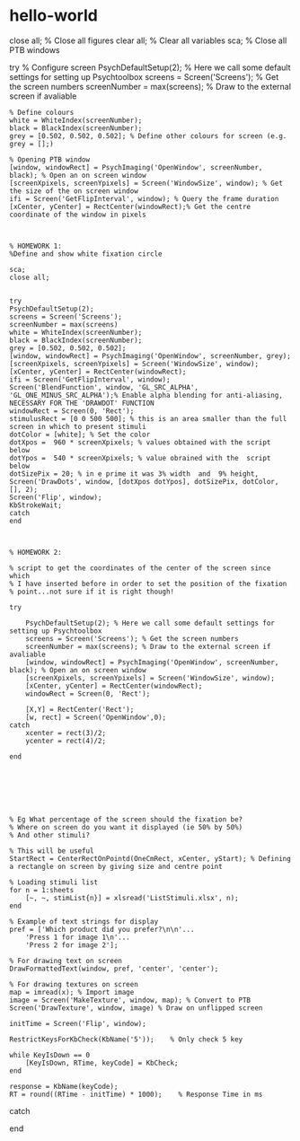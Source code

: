 # hello-world
close all; % Close all figures
clear all; % Clear all variables
sca; % Close all PTB windows

try
    % Configure screen
    PsychDefaultSetup(2); % Here we call some default settings for setting up Psychtoolbox
    screens = Screen('Screens'); % Get the screen numbers
    screenNumber = max(screens); % Draw to the external screen if avaliable
    
    % Define colours
    white = WhiteIndex(screenNumber);
    black = BlackIndex(screenNumber);
    grey = [0.502, 0.502, 0.502]; % Define other colours for screen (e.g. grey = [];)
    
    % Opening PTB window
    [window, windowRect] = PsychImaging('OpenWindow', screenNumber, black); % Open an on screen window
    [screenXpixels, screenYpixels] = Screen('WindowSize', window); % Get the size of the on screen window
    ifi = Screen('GetFlipInterval', window); % Query the frame duration
    [xCenter, yCenter] = RectCenter(windowRect);% Get the centre coordinate of the window in pixels
   
 
    
    % HOMEWORK 1: 
    %Define and show white fixation circle 
    
    sca;
    close all;
   
    
    try 
    PsychDefaultSetup(2);
    screens = Screen('Screens');
    screenNumber = max(screens)
    white = WhiteIndex(screenNumber);
    black = BlackIndex(screenNumber);
    grey = [0.502, 0.502, 0.502];
    [window, windowRect] = PsychImaging('OpenWindow', screenNumber, grey);
    [screenXpixels, screenYpixels] = Screen('WindowSize', window);
    [xCenter, yCenter] = RectCenter(windowRect);
    ifi = Screen('GetFlipInterval', window);
    Screen('BlendFunction', window, 'GL_SRC_ALPHA', 'GL_ONE_MINUS_SRC_ALPHA');% Enable alpha blending for anti-aliasing, NECESSARY FOR THE 'DRAWDOT' FUNCTION 
    windowRect = Screen(0, 'Rect');
    stimulusRect = [0 0 500 500]; % this is an area smaller than the full screen in which to present stimuli
    dotColor = [white]; % Set the color 
    dotXpos =  960 * screenXpixels; % values obtained with the script below 
    dotYpos =  540 * screenXpixels; % value obrained with the  script below 
    dotSizePix = 20; % in e prime it was 3% width  and  9% height, 
    Screen('DrawDots', window, [dotXpos dotYpos], dotSizePix, dotColor, [], 2);
    Screen('Flip', window);
    KbStrokeWait;
    catch 
    end 
    
    
    
    % HOMEWORK 2: 
    
    % script to get the coordinates of the center of the screen since which
    % I have inserted before in order to set the position of the fixation
    % point...not sure if it is right though!
  
    try
        
        PsychDefaultSetup(2); % Here we call some default settings for setting up Psychtoolbox
        screens = Screen('Screens'); % Get the screen numbers
        screenNumber = max(screens); % Draw to the external screen if avaliable
        [window, windowRect] = PsychImaging('OpenWindow', screenNumber, black); % Open an on screen window
        [screenXpixels, screenYpixels] = Screen('WindowSize', window);
        [xCenter, yCenter] = RectCenter(windowRect);
        windowRect = Screen(0, 'Rect');
        
        [X,Y] = RectCenter('Rect');  
        [w, rect] = Screen('OpenWindow',0);
    catch
        xcenter = rect(3)/2;
        ycenter = rect(4)/2;
        
    end
    
    
    
    
 
    
    
    % Eg What percentage of the screen should the fixation be?
    % Where on screen do you want it displayed (ie 50% by 50%)
    % And other stimuli?

    % This will be useful
    StartRect = CenterRectOnPointd(OneCmRect, xCenter, yStart); % Defining a rectangle on screen by giving size and centre point

    % Loading stimuli list
    for n = 1:sheets
        [~, ~, stimList{n}] = xlsread('ListStimuli.xlsx', n);
    end
    
    % Example of text strings for display
    pref = ['Which product did you prefer?\n\n'...
        'Press 1 for image 1\n'...
        'Press 2 for image 2'];
    
    % For drawing text on screen
    DrawFormattedText(window, pref, 'center', 'center');
    
    % For drawing textures on screen
    map = imread(x); % Import image
    image = Screen('MakeTexture', window, map); % Convert to PTB
    Screen('DrawTexture', window, image) % Draw on unflipped screen
    
    initTime = Screen('Flip', window);

    RestrictKeysForKbCheck(KbName('5'));    % Only check 5 key
    
    while KeyIsDown == 0
        [KeyIsDown, RTime, keyCode] = KbCheck;
    end
    
    response = KbName(keyCode);
    RT = round((RTime - initTime) * 1000);    % Response Time in ms
    
catch
    
end
